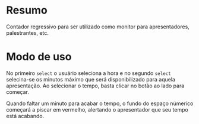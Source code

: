 # Resumo
Contador regressivo para ser utilizado como monitor para apresentadores, palestrantes, etc.

# Modo de uso
<p>No primeiro <code>select</code> o usuário seleciona a hora e no segundo <code>select</code> selecina-se os minutos máximo que será
disponibilizado para aquela apresentação. Ao selecionar o tempo, basta clicar no botão ao lado para começar.</p>

<p>Quando faltar um minuto para acabar o tempo, o fundo do espaço númerico começará a piscar em vermelho, alertando o apresentador que seu
tempo está acabando.</p>

